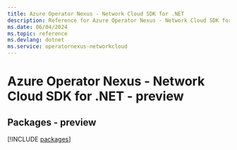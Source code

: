 ```yaml
---
title: Azure Operator Nexus - Network Cloud SDK for .NET
description: Reference for Azure Operator Nexus - Network Cloud SDK for .NET
ms.date: 06/04/2024
ms.topic: reference
ms.devlang: dotnet
ms.service: operatornexus-networkcloud
---
```

# Azure Operator Nexus - Network Cloud SDK for .NET - preview
## Packages - preview
[!INCLUDE [packages](operator-nexus---network-cloud-index.md)]
